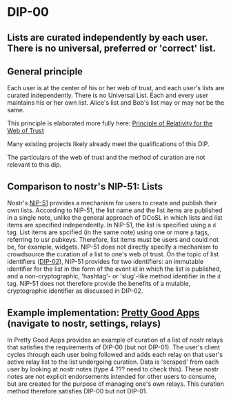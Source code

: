 DIP-00
======

Lists are curated independently by each user. There is no universal, preferred or 'correct' list.
------------------------------

## General principle

Each user is at the center of his or her web of trust, and each user's lists are curated independently. There is no Universal List. Each and every user maintains his or her own list. Alice's list and Bob's list may or may not be the same.

This principle is elaborated more fully here: [Principle of Relativity for the Web of Trust](https://github.com/WebOfTrustInfo/rwot1-sf/blob/master/Principle-of-Relativity-for-WoT.md)

Many existing projects likely already meet the qualifications of this DIP.

The particulars of the web of trust and the method of curation are not relevant to this dip.

## Comparison to nostr's NIP-51: Lists

Nostr's [NIP-51](https://github.com/nostr-protocol/nips/blob/master/51.md) provides a mechanism for users to create and publish their own lists. According to NIP-51, the list name and the list items are published in a single note, unlike the general approach of DCoSL in which lists and list items are specified independently. In NIP-51, the list is specified using a `d` tag. List items are spcified (in the same note) using one or more `p` tags, referring to usr pubkeys. Therefore, list items must be users and could not be, for example, widgets. NIP-51 does not directly specify a mechanism to crowdsource the curation of a list to one's web of trust. On the topic of list identifiers ([DIP-02](02.md)), NIP-51 provides for two identifiers: an immutable identifier for the list in the form of the event id in which the list is published, and a non-cryptographic, 'hashtag'- or 'slug'-like method identifier in the `d` tag. NIP-51 does not therefore provide the benefits of a mutable, cryptographic identifier as discussed in DIP-02. 

## Example implementation: [Pretty Good Apps](https://github.com/wds4/pretty-good) (navigate to nostr, settings, relays)

In Pretty Good Apps provides an example of curation of a list of nostr relays that satisfies the requirements of DIP-00 (but not DIP-01). The user's client cycles through each user being followed and adds each relay on that user's active relay list to the list undergoing curation. Data is 'scraped' from each user by looking at nostr notes (type 4 ??? need to check this). These nostr notes are not explicit endorsements intended for other users to consume, but are created for the purpose of managing one's own relays. This curation method therefore satisfies DIP-00 but not DIP-01.

